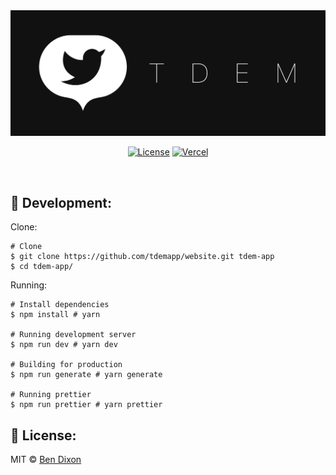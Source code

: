 <div align='center'>

  <a href='https://github.com/tdemapp/tdem/releases'>
    <img alt='TweetDeck Extension Manager' src='https://raw.githubusercontent.com/tdemapp/assets/master/branding/Promotional-Marquee.png' />
  </a>

  [![License](https://img.shields.io/badge/-mit-blue.svg?longCache=true&style=for-the-badge)](https://github.com/tdemapp/website/blob/master/LICENSE) 
  [![Vercel](https://img.shields.io/badge/-vercel-black.svg?logo=vercel&longCache=true&style=for-the-badge)](https://vercel.com/home?utm_source=tdem&utm_campaign=oss) 

  <br />
</div>

## 🚀 Development:

Clone: 
```shell
# Clone
$ git clone https://github.com/tdemapp/website.git tdem-app
$ cd tdem-app/
```

Running:
```shell
# Install dependencies
$ npm install # yarn

# Running development server
$ npm run dev # yarn dev

# Building for production
$ npm run generate # yarn generate

# Running prettier
$ npm run prettier # yarn prettier
```

## 📄 License:

MIT © [Ben Dixon](https://github.com/tdemapp/website/blob/master/LICENSE)
